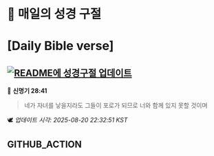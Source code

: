 # 🙏 매일의 성경 구절
# [Daily Bible verse]
## [![README에 성경구절 업데이트](https://github.com/DONGSUKA/first_test/actions/workflows/update-readme-bible.yml/badge.svg)](https://github.com/DONGSUKA/first_test/actions/workflows/update-readme-bible.yml)
<!-- START_BIBLE_VERSE -->
📖 **신명기 28:41**
> 네가 자녀를 낳을지라도 그들이 포로가 되므로 너와 함께 있지 못할 것이며

🕊️ _업데이트 시각: 2025-08-20 22:32:51 KST_
  <!-- END_BIBLE_VERSE -->
## GITHUB_ACTION
